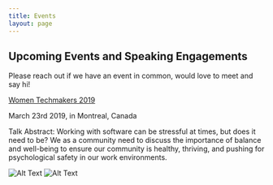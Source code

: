 ```yaml
---
title: Events
layout: page
---
```

## Upcoming Events and Speaking Engagements
Please reach out if we have an event in common, would love to meet and say hi!

<div class="side-by-side">
  <div class="toleft">
    <a href="https://wtmmontreal.com/"> Women Techmakers 2019</a>
    <p>March 23rd 2019, in Montreal, Canada</p>
    <p>Talk Abstract:
    Working with software can be stressful at times, but does it need to be? We as a community need to discuss the importance of balance and well-being to ensure our community is healthy, thriving, and pushing for psychological safety in our work environments.</p>
  </div>
  <div class="toright">
    <img class="image" src="../assets/images/wtm-card-english.png" alt="Alt Text">
    <img class="image" src="../assets/images/wtm-card-french.png" alt="Alt Text">
  </div>
</div>
